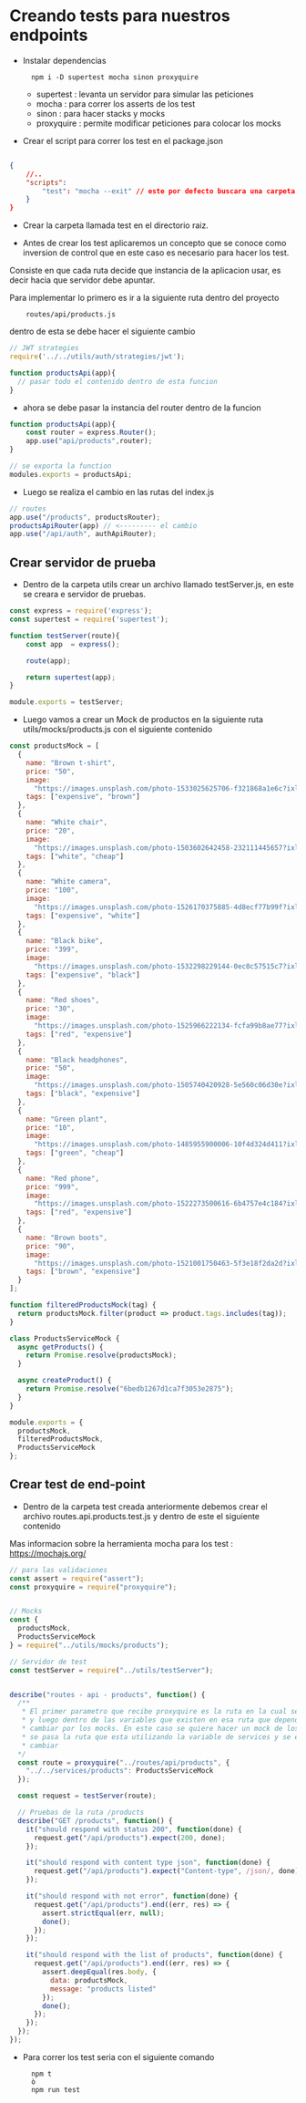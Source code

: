 # Creando tests para nuestros endpoints

- Instalar dependencias 

        npm i -D supertest mocha sinon proxyquire

    - supertest : levanta un servidor para simular las peticiones
    - mocha : para correr los asserts de los test        
    - sinon : para hacer stacks y mocks
    - proxyquire : permite modificar peticiones para colocar los mocks

- Crear el script para correr los test en el package.json

```json

{
    //..
    "scripts":
        "test": "mocha --exit" // este por defecto buscara una carpeta llamada tets
    }
}
```

- Crear la carpeta llamada test en el directorio raiz.


- Antes de crear los test aplicaremos un concepto que se conoce como inversion de control
que en este caso es necesario para hacer los test.

Consiste en que cada ruta decide que instancia de la aplicacion usar, es decir hacia que servidor debe apuntar.

Para implementar lo primero es ir a la siguiente ruta dentro del proyecto

        routes/api/products.js

dentro de esta se debe hacer el siguiente cambio

```javascript
// JWT strategies
require('../../utils/auth/strategies/jwt');

function productsApi(app){
  // pasar todo el contenido dentro de esta funcion
}
```

- ahora se debe pasar la instancia del router dentro de la funcion
```javascript
function productsApi(app){
    const router = express.Router();
    app.use("api/products",router);  
}

// se exporta la function
modules.exports = productsApi;
```

- Luego se realiza el cambio en las rutas del index.js

```javascript
// routes
app.use("/products", productsRouter);
productsApiRouter(app) // <--------- el cambio
app.use("/api/auth", authApiRouter);
```


## Crear servidor de prueba

- Dentro de la carpeta utils crear un archivo llamado testServer.js, en este se creara 
e servidor de pruebas.

```javascript
const express = require('express');
const supertest = require('supertest');

function testServer(route){
    const app  = express();

    route(app);

    return supertest(app);
}

module.exports = testServer;
```

- Luego vamos a crear un Mock de productos en la siguiente ruta utils/mocks/products.js con el siguiente contenido

```javascript
const productsMock = [
  {
    name: "Brown t-shirt",
    price: "50",
    image:
      "https://images.unsplash.com/photo-1533025625706-f321868a1e6c?ixlib=rb-0.3.5&ixid=eyJhcHBfaWQiOjEyMDd9&s=924b11607083a7d154547c4853d3eaa5&auto=format&fit=crop&w=800&q=60",
    tags: ["expensive", "brown"]
  },
  {
    name: "White chair",
    price: "20",
    image:
      "https://images.unsplash.com/photo-1503602642458-232111445657?ixlib=rb-0.3.5&ixid=eyJhcHBfaWQiOjEyMDd9&s=bf884ad570b50659c5fa2dc2cfb20ecf&auto=format&fit=crop&w=800&q=60",
    tags: ["white", "cheap"]
  },
  {
    name: "White camera",
    price: "100",
    image:
      "https://images.unsplash.com/photo-1526170375885-4d8ecf77b99f?ixlib=rb-0.3.5&ixid=eyJhcHBfaWQiOjEyMDd9&s=df4d2256d54f07d2d40ce7cda76c7ebf&auto=format&fit=crop&w=800&q=60",
    tags: ["expensive", "white"]
  },
  {
    name: "Black bike",
    price: "399",
    image:
      "https://images.unsplash.com/photo-1532298229144-0ec0c57515c7?ixlib=rb-0.3.5&ixid=eyJhcHBfaWQiOjEyMDd9&s=53d820e6622fadd53b8638d60f468ccd&auto=format&fit=crop&w=800&q=60",
    tags: ["expensive", "black"]
  },
  {
    name: "Red shoes",
    price: "30",
    image:
      "https://images.unsplash.com/photo-1525966222134-fcfa99b8ae77?ixlib=rb-0.3.5&ixid=eyJhcHBfaWQiOjEyMDd9&s=0e44599932dce6b8440e26fb91e10a69&auto=format&fit=crop&w=800&q=60",
    tags: ["red", "expensive"]
  },
  {
    name: "Black headphones",
    price: "50",
    image:
      "https://images.unsplash.com/photo-1505740420928-5e560c06d30e?ixlib=rb-0.3.5&ixid=eyJhcHBfaWQiOjEyMDd9&s=f9f0fdc18a215ec725f8ca61dc6fcbdf&auto=format&fit=crop&w=800&q=60",
    tags: ["black", "expensive"]
  },
  {
    name: "Green plant",
    price: "10",
    image:
      "https://images.unsplash.com/photo-1485955900006-10f4d324d411?ixlib=rb-0.3.5&ixid=eyJhcHBfaWQiOjEyMDd9&s=f845f73f09557d1a5d5b938de98e4392&auto=format&fit=crop&w=800&q=60",
    tags: ["green", "cheap"]
  },
  {
    name: "Red phone",
    price: "999",
    image:
      "https://images.unsplash.com/photo-1522273500616-6b4757e4c184?ixlib=rb-0.3.5&ixid=eyJhcHBfaWQiOjEyMDd9&s=87a01c4351a5046d05b84894506fbb7d&auto=format&fit=crop&w=800&q=60",
    tags: ["red", "expensive"]
  },
  {
    name: "Brown boots",
    price: "90",
    image:
      "https://images.unsplash.com/photo-1521001750463-5f3e18f2da2d?ixlib=rb-0.3.5&ixid=eyJhcHBfaWQiOjEyMDd9&s=819e9dcb75b84114278a7163ff38a91c&auto=format&fit=crop&w=800&q=60",
    tags: ["brown", "expensive"]
  }
];

function filteredProductsMock(tag) {
  return productsMock.filter(product => product.tags.includes(tag));
}

class ProductsServiceMock {
  async getProducts() {
    return Promise.resolve(productsMock);
  }

  async createProduct() {
    return Promise.resolve("6bedb1267d1ca7f3053e2875");
  }
}

module.exports = {
  productsMock,
  filteredProductsMock,
  ProductsServiceMock
};
```

## Crear test de end-point

- Dentro de la carpeta test creada anteriormente debemos crear el archivo
routes.api.products.test.js y dentro de este el siguiente contenido

Mas informacion sobre la herramienta mocha para los test : https://mochajs.org/

```javascript
// para las validaciones
const assert = require("assert");
const proxyquire = require("proxyquire");


// Mocks
const {
  productsMock,
  ProductsServiceMock
} = require("../utils/mocks/products");

// Servidor de test
const testServer = require("../utils/testServer");


describe("routes - api - products", function() {
  /**
   * El primer parametro que recibe proxyquire es la ruta en la cual sequiere hacer el test
   * y luego dentro de las variables que existen en esa ruta que dependencia se quiere
   * cambiar por los mocks. En este caso se quiere hacer un mock de los servicios por lo que 
   * se pasa la ruta que esta utilizando la variable de services y se especifica por que la debe 
   * cambiar
  */
  const route = proxyquire("../routes/api/products", {
    "../../services/products": ProductsServiceMock
  });

  const request = testServer(route);

  // Pruebas de la ruta /products
  describe("GET /products", function() {
    it("should respond with status 200", function(done) {
      request.get("/api/products").expect(200, done);
    });

    it("should respond with content type json", function(done) {
      request.get("/api/products").expect("Content-type", /json/, done);
    });

    it("should respond with not error", function(done) {
      request.get("/api/products").end((err, res) => {
        assert.strictEqual(err, null);
        done();
      });
    });

    it("should respond with the list of products", function(done) {
      request.get("/api/products").end((err, res) => {
        assert.deepEqual(res.body, {
          data: productsMock,
          message: "products listed"
        });
        done();
      });
    });
  });
});
```


- Para correr los test seria con el siguiente comando

        npm t
        ò
        npm run test